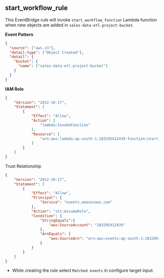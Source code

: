 ## start_workflow_rule

This EventBridge rule will invoke `start_workflow_function` Lambda function when new objects are added in `sales-data-etl-project-bucket`.

**Event Pattern**

```json
{
  "source": ["aws.s3"],
  "detail-type": ["Object Created"],
  "detail": {
    "bucket": {
      "name": ["sales-data-etl-project-bucket"]
    }
  }
}
```

**IAM Role**

```json
{
    "Version": "2012-10-17",
    "Statement": [
        {
            "Effect": "Allow",
            "Action": [
                "lambda:InvokeFunction"
            ],
            "Resource": [
                "arn:aws:lambda:ap-south-1:183295412439:function:start_workflow_function"
            ]
        }
    ]
}
```

Trust Relationship

```json
{
    "Version": "2012-10-17",
    "Statement": [
        {
            "Effect": "Allow",
            "Principal": {
                "Service": "events.amazonaws.com"
            },
            "Action": "sts:AssumeRole",
            "Condition": {
                "StringEquals":{
                    "aws:SourceAccount": "183295412439"
                },
                "ArnEquals": {
                    "aws:SourceArn": "arn:aws:events:ap-south-1:183295412439:rule/start_workflow_rule"
                }
            }
        }
    ]
}
```

* While creating the rule select `Matched events` in configure target input.

